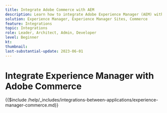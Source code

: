```yaml
---
title: Integrate Adobe Commerce with AEM
description: Learn how to integrate Adobe Experience Manager (AEM) with Adobe Commerce.
solution: Experience Manager, Experience Manager Sites, Commerce
feature: Integrations
topic: Integrations
role: Leader, Architect, Admin, Developer
level: Beginner
kt:
thumbnail:
last-substantial-update: 2023-06-01
---
```


# Integrate Experience Manager with Adobe Commerce

{{$include /help/_includes/integrations-between-applications/experience-manager-commerce.md}}
